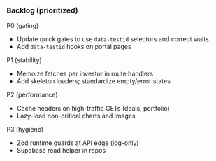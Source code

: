 ### Backlog (prioritized)

P0 (gating)

- Update quick gates to use `data-testid` selectors and correct waits
- Add `data-testid` hooks on portal pages

P1 (stability)

- Memoize fetches per investor in route handlers
- Add skeleton loaders; standardize empty/error states

P2 (performance)

- Cache headers on high-traffic GETs (deals, portfolio)
- Lazy-load non-critical charts and images

P3 (hygiene)

- Zod runtime guards at API edge (log-only)
- Supabase read helper in repos
